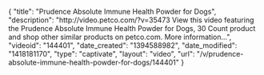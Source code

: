 {
    "title": "Prudence Absolute Immune Health Powder for Dogs",
    "description": "http:\/\/video.petco.com\/?v=35473 View this video featuring the Prudence Absolute Immune Health Powder for Dogs, 30 Count product and shop other similar products on petco.com. More information...",
    "videoid": "144401",
    "date_created": "1394588982",
    "date_modified": "1418181170",
    "type": "captivate",
    "layout": "video",
    "url": "\/v\/prudence-absolute-immune-health-powder-for-dogs\/144401"
}